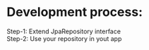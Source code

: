 # Development process: 
Step-1: Extend JpaRepository interface <br>
Step-2: Use your repository in yout app <br>
